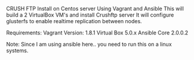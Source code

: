CRUSH FTP Install on Centos server Using Vagrant and Ansible
This will build a 2 VirtualBox VM's and install Crushftp server It will configure glusterfs to enable realtime replication between nodes.

Requirements:
Vagrant Version: 1.8.1
Virtual Box 5.0.x
Ansible Core 2.0.0.2

Note: Since I am using ansible here.. you need to run this on a linux systems.


